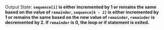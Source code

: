 Output State: **`sequence[i]` is either incremented by 1 or remains the same based on the value of `remainder`, `sequence[k - 2]` is either incremented by 1 or remains the same based on the new value of `remainder`, `remainder` is decremented by 2. If `remainder` is 0, the loop or if statement is exited.**